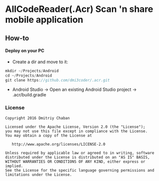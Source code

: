 AllCodeReader(.Acr) Scan 'n share mobile application
====================================

How-to
-------------
#### Deploy on your PC
- Create a dir and move to it: 
```java
mkdir ~/Projects/Android
cd ~/Projects/Android
git clone https://github.com/dmi3coder/.acr.git
```
- Android Studio -> Open an existing Android Studio project -> .acr/build.gradle


### License
    Copyright 2016 Dmitriy Chaban

    Licensed under the Apache License, Version 2.0 (the "License");
    you may not use this file except in compliance with the License.
    You may obtain a copy of the License at

       http://www.apache.org/licenses/LICENSE-2.0

    Unless required by applicable law or agreed to in writing, software
    distributed under the License is distributed on an "AS IS" BASIS,
    WITHOUT WARRANTIES OR CONDITIONS OF ANY KIND, either express or implied.
    See the License for the specific language governing permissions and
    limitations under the License.